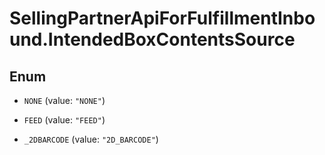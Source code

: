 # SellingPartnerApiForFulfillmentInbound.IntendedBoxContentsSource

## Enum


* `NONE` (value: `"NONE"`)

* `FEED` (value: `"FEED"`)

* `_2DBARCODE` (value: `"2D_BARCODE"`)


